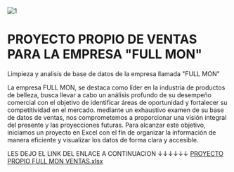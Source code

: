 ![1](https://github.com/doumecq/Analisis-de-ventas-para-la-marca-FULL-MON-/assets/162972727/6d8447f0-9a1e-4c19-b849-458ff93bb1c5)
# PROYECTO PROPIO DE VENTAS PARA LA EMPRESA "FULL MON" 

Limpieza y  analisis de base de datos de la empresa llamada "FULL MON"

La empresa FULL MON, se destaca como líder en la industria de productos de belleza, busca llevar a cabo un análisis profundo de su desempeño comercial con el objetivo de identificar áreas de oportunidad y fortalecer su competitividad en el mercado. mediante un exhaustivo examen de su base de datos de ventas, nos comprometemos a proporcionar una visión integral del presente y las proyecciones futuras. Para alcanzar este objetivo, iniciamos un proyecto en Excel con el fin de organizar la información de manera eficiente y visualizar los datos de forma clara y accesible. 

LES DEJO EL LINK DEL ENLACE A CONTINUACION ↓↓↓↓↓↓
[PROYECTO PROPIO FULL MON VENTAS.xlsx](https://github.com/doumecq/Analisis-de-ventas-para-la-marca-FULL-MON-/files/14613781/PROYECTO.PROPIO.FULL.MON.VENTAS.xlsx)
